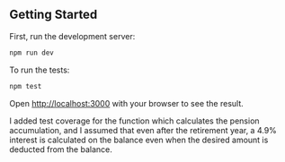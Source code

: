 ## Getting Started

First, run the development server:

```bash
npm run dev
```

To run the tests:

```bash
npm test
```

Open [http://localhost:3000](http://localhost:3000) with your browser to see the result.

I added test coverage for the function which calculates the pension accumulation, and I assumed that even after the retirement year, a 4.9% interest is calculated on the balance even when the desired amount is deducted from the balance.

